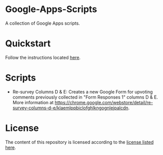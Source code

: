 # Google-Apps-Scripts
A collection of Google Apps scripts.

# Quickstart
Follow the instructions located [here](https://chrome.google.com/webstore/detail/re-survey-columns-d-e/klaemlppbiclofghlkngognlejpalcdn).

# Scripts
* Re-survey Columns D & E:
Creates a new Google Form for upvoting comments previously collected in "Form Responses 1" columns D & E.
More information at https://chrome.google.com/webstore/detail/re-survey-columns-d-e/klaemlppbiclofghlkngognlejpalcdn.

# License
The content of this repository is licensed according to the [license listed here](https://github.com/hbere/Google-Apps-Scripts/blob/master/LICENSE).
